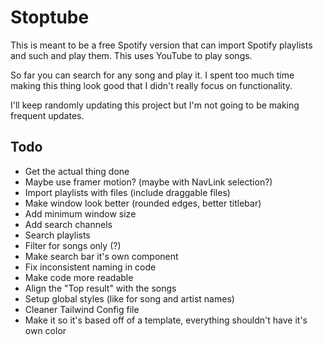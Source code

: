 # Stoptube
This is meant to be a free Spotify version that can import Spotify playlists and such and play them. This uses YouTube to play songs.

So far you can search for any song and play it. I spent too much time making this thing look good that I didn't really focus on functionality.

I'll keep randomly updating this project but I'm not going to be making frequent updates.

## Todo

- Get the actual thing done
- Maybe use framer motion? (maybe with NavLink selection?)
- Import playlists with files (include draggable files)
- Make window look better (rounded edges, better titlebar)
- Add minimum window size
- Add search channels
- Search playlists
- Filter for songs only (?)
- Make search bar it's own component
- Fix inconsistent naming in code
- Make code more readable
- Align the "Top result" with the songs
- Setup global styles (like for song and artist names)
- Cleaner Tailwind Config file
- Make it so it's based off of a template, everything shouldn't have it's own color
